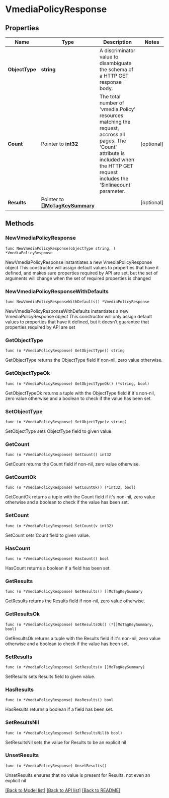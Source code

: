# VmediaPolicyResponse

## Properties

Name | Type | Description | Notes
------------ | ------------- | ------------- | -------------
**ObjectType** | **string** | A discriminator value to disambiguate the schema of a HTTP GET response body. | 
**Count** | Pointer to **int32** | The total number of &#39;vmedia.Policy&#39; resources matching the request, accross all pages. The &#39;Count&#39; attribute is included when the HTTP GET request includes the &#39;$inlinecount&#39; parameter. | [optional] 
**Results** | Pointer to [**[]MoTagKeySummary**](mo.TagKeySummary.md) |  | [optional] 

## Methods

### NewVmediaPolicyResponse

`func NewVmediaPolicyResponse(objectType string, ) *VmediaPolicyResponse`

NewVmediaPolicyResponse instantiates a new VmediaPolicyResponse object
This constructor will assign default values to properties that have it defined,
and makes sure properties required by API are set, but the set of arguments
will change when the set of required properties is changed

### NewVmediaPolicyResponseWithDefaults

`func NewVmediaPolicyResponseWithDefaults() *VmediaPolicyResponse`

NewVmediaPolicyResponseWithDefaults instantiates a new VmediaPolicyResponse object
This constructor will only assign default values to properties that have it defined,
but it doesn't guarantee that properties required by API are set

### GetObjectType

`func (o *VmediaPolicyResponse) GetObjectType() string`

GetObjectType returns the ObjectType field if non-nil, zero value otherwise.

### GetObjectTypeOk

`func (o *VmediaPolicyResponse) GetObjectTypeOk() (*string, bool)`

GetObjectTypeOk returns a tuple with the ObjectType field if it's non-nil, zero value otherwise
and a boolean to check if the value has been set.

### SetObjectType

`func (o *VmediaPolicyResponse) SetObjectType(v string)`

SetObjectType sets ObjectType field to given value.


### GetCount

`func (o *VmediaPolicyResponse) GetCount() int32`

GetCount returns the Count field if non-nil, zero value otherwise.

### GetCountOk

`func (o *VmediaPolicyResponse) GetCountOk() (*int32, bool)`

GetCountOk returns a tuple with the Count field if it's non-nil, zero value otherwise
and a boolean to check if the value has been set.

### SetCount

`func (o *VmediaPolicyResponse) SetCount(v int32)`

SetCount sets Count field to given value.

### HasCount

`func (o *VmediaPolicyResponse) HasCount() bool`

HasCount returns a boolean if a field has been set.

### GetResults

`func (o *VmediaPolicyResponse) GetResults() []MoTagKeySummary`

GetResults returns the Results field if non-nil, zero value otherwise.

### GetResultsOk

`func (o *VmediaPolicyResponse) GetResultsOk() (*[]MoTagKeySummary, bool)`

GetResultsOk returns a tuple with the Results field if it's non-nil, zero value otherwise
and a boolean to check if the value has been set.

### SetResults

`func (o *VmediaPolicyResponse) SetResults(v []MoTagKeySummary)`

SetResults sets Results field to given value.

### HasResults

`func (o *VmediaPolicyResponse) HasResults() bool`

HasResults returns a boolean if a field has been set.

### SetResultsNil

`func (o *VmediaPolicyResponse) SetResultsNil(b bool)`

 SetResultsNil sets the value for Results to be an explicit nil

### UnsetResults
`func (o *VmediaPolicyResponse) UnsetResults()`

UnsetResults ensures that no value is present for Results, not even an explicit nil

[[Back to Model list]](../README.md#documentation-for-models) [[Back to API list]](../README.md#documentation-for-api-endpoints) [[Back to README]](../README.md)


